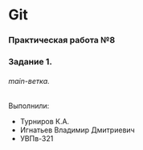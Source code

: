# Git
### Практическая работа №8
### Задание 1.
###### main-ветка. 

Выполнили:
* Турниров К.А.
* Игнатьев Владимир Дмитриевич
* УВПв-321 
